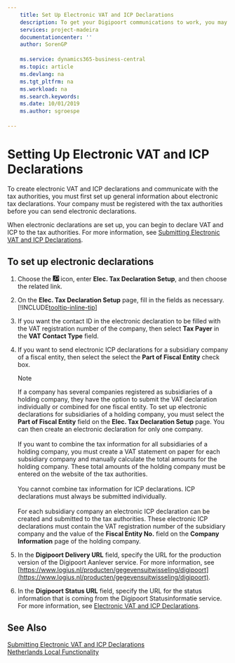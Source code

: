 ```yaml
---
    title: Set Up Electronic VAT and ICP Declarations
    description: To get your Digipoort communications to work, you may have to adjust your network settings. Digipoort uses a secure communication protocol and requires using TCP port 443.
    services: project-madeira
    documentationcenter: ''
    author: SorenGP

    ms.service: dynamics365-business-central
    ms.topic: article
    ms.devlang: na
    ms.tgt_pltfrm: na
    ms.workload: na
    ms.search.keywords:
    ms.date: 10/01/2019
    ms.author: sgroespe

---
```

# Setting Up Electronic VAT and ICP Declarations
To create electronic VAT and ICP declarations and communicate with the tax authorities, you must first set up general information about electronic tax declarations. Your company must be registered with the tax authorities before you can send electronic declarations.

When electronic declarations are set up, you can begin to declare VAT and ICP to the tax authorities. For more information, see [Submitting Electronic VAT and ICP Declarations](electronic-vat-and-icp-declarations.md).  

## To set up electronic declarations  

1. Choose the ![Search for Page or Report](../../media/ui-search/search_small.png "Search for Page or Report icon") icon, enter **Elec. Tax Declaration Setup**, and then choose the related link.  
2. On the **Elec. Tax Declaration Setup** page, fill in the fields as necessary. [!INCLUDE[tooltip-inline-tip](../../includes/tooltip-inline-tip_md.md)]
3. If you want the contact ID in the electronic declaration to be filled with the VAT registration number of the company, then select  **Tax Payer** in the **VAT Contact Type** field.
4. If you want to send electronic ICP declarations for a subsidiary company of a fiscal entity, then select the select the **Part of Fiscal Entity** check box.  

    > [!NOTE]  
    > If a company has several companies registered as subsidiaries of a holding company, they have the option to submit the VAT declaration individually or combined for one fiscal entity. To set up electronic declarations for subsidiaries of a holding company, you must select the **Part of Fiscal Entity** field on the **Elec. Tax Declaration Setup** page. You can then create an electronic declaration for only one company.<br /><br />
    If you want to combine the tax information for all subsidiaries of a holding company, you must create a VAT statement on paper for each subsidiary company and manually calculate the total amounts for the holding company. These total amounts of the holding company must be entered on the website of the tax authorities.<br /><br />
    You cannot combine tax information for ICP declarations. ICP declarations must always be submitted individually.<br /><br />
    For each subsidiary company an electronic ICP declaration can be created and submitted to the tax authorities. These electronic ICP declarations must contain the VAT registration number of the subsidiary company and the value of the **Fiscal Entity No.** field on the **Company Information** page of the holding company.

5. In the **Digipoort Delivery URL** field, specify the URL for the production version of the Digipoort Aanlever service. For more information, see [https://www.logius.nl/producten/gegevensuitwisseling/digipoort](https://www.logius.nl/producten/gegevensuitwisseling/digipoort).  
6. In the **Digipoort Status URL** field, specify the URL for the status information that is coming from the Digipoort Statusinformatie service. For more information, see [Electronic VAT and ICP Declarations](electronic-vat-and-icp-declarations.md).

## See Also  
 [Submitting Electronic VAT and ICP Declarations](electronic-vat-and-icp-declarations.md)  
 [Netherlands Local Functionality](netherlands-local-functionality.md)
